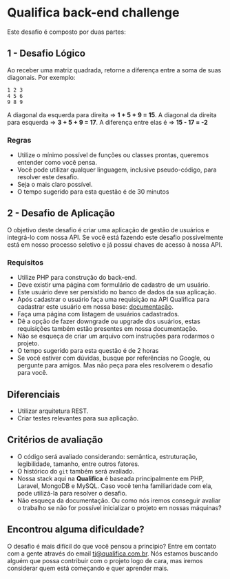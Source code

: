 # Qualifica back-end challenge

Este desafio é composto por duas partes:

## 1 - Desafio Lógico
Ao receber uma matriz quadrada, retorne a diferença entre a soma de suas diagonais.
Por exemplo:
```
1 2 3
4 5 6
9 8 9
```
A diagonal da esquerda para direita => **1 + 5 + 9 = 15**.
A diagonal da direita para esquerda => **3 + 5 + 9 = 17**.
A diferença entre elas é => **15 - 17 = -2**

### Regras
- Utilize o mínimo possível de funções ou classes prontas, queremos entender como você pensa.
- Você pode utilizar qualquer linguagem, inclusive pseudo-código, para resolver este desafio.
- Seja o mais claro possível.
- O tempo sugerido para esta questão é de 30 minutos

## 2 - Desafio de Aplicação
O objetivo deste desafio é criar uma aplicação de gestão de usuários e integrá-lo com nossa API.
Se você está fazendo este desafio possivelmente está em nosso processo seletivo e já possui chaves de acesso à nossa API.

### Requisitos
- Utilize PHP para construção do back-end.
- Deve existir uma página com formulário de cadastro de um usuário.
- Este usuário deve ser persistido no banco de dados da sua aplicação.
- Após cadastrar o usuário faça uma requisição na API Qualifica para cadastrar este usuário em nossa base: [documentação](https://docs.google.com/document/d/10cBy26pik7JdP7L4WcCxgX036Wwrp3Nt3747awYWbEA/edit#heading=h.gbchpehyd9ha).
- Faça uma página com listagem de usuários cadastrados.
- Dê a opção de fazer downgrade ou upgrade dos usuários, estas requisições também estão presentes em nossa documentação.
- Não se esqueça de criar um arquivo com instruções para rodarmos o projeto.
- O tempo sugerido para esta questão é de 2 horas
- Se você estiver com dúvidas, busque por referências no Google, ou pergunte para amigos. Mas não peça para eles resolverem o desafio para você.

## Diferenciais
- Utilizar arquitetura REST.
- Criar testes relevantes para sua aplicação.

## Critérios de avaliação

- O código será avaliado considerando: semântica, estruturação, legibilidade, tamanho, entre outros fatores.
- O histórico do `git` também será avaliado.
- Nossa stack aqui na **Qualifica** é baseada principalmente em PHP, Laravel, MongoDB e MySQL. Caso você tenha familiaridade com ela, pode utilizá-la para resolver o desafio.
- Não esqueça da documentação. Ou como nós iremos conseguir avaliar o trabalho se não for possível inicializar o projeto em nossas máquinas?

## Encontrou alguma dificuldade?
O desafio é mais difícil do que você pensou a princípio? Entre em contato com a gente através do email ti@qualifica.com.br. Nós estamos buscando alguém que possa contribuir com o projeto logo de cara, mas iremos considerar quem está começando e quer aprender mais.